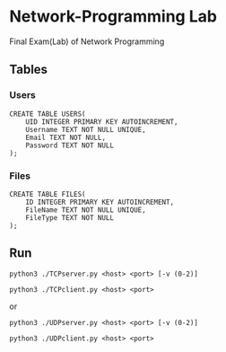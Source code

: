 # Network-Programming Lab
Final Exam(Lab) of Network Programming



## Tables
### Users
```sqlite
CREATE TABLE USERS(
    UID INTEGER PRIMARY KEY AUTOINCREMENT,
    Username TEXT NOT NULL UNIQUE,
    Email TEXT NOT NULL,
    Password TEXT NOT NULL
);
```

### Files
```sqlite
CREATE TABLE FILES(
    ID INTEGER PRIMARY KEY AUTOINCREMENT,
    FileName TEXT NOT NULL UNIQUE,
    FileType TEXT NOT NULL
);
```



## Run
```shell script
python3 ./TCPserver.py <host> <port> [-v (0-2)]
```
```shell script
python3 ./TCPclient.py <host> <port>
```
or
```shell script
python3 ./UDPserver.py <host> <port> [-v (0-2)]
```
```shell script
python3 ./UDPclient.py <host> <port>
```